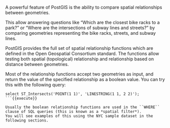 A powerful feature of PostGIS is the ability to compare spatial relationships between geometries.

This allow answering questions like “Which are the closest bike racks to a park?”
or “Where are the intersections of subway lines and streets?”
by comparing geometries representing the bike racks, streets, and subway lines.

PostGIS provides the full set of spatial relationship functions which are defined in the Open Geospatial Consortium standard.
The functions allow testing both spatial (topological) relationship and relationship based on distance between geometries.

Most of the relationship functions accept two geometries as input, and return the value of the specified relationship as
a boolean value.  You can try this with the following query:

```
select ST_Intersects('POINT(1 1)', 'LINESTRING(1 1, 2 2)');
```{{execute}}

Usually the boolean relationship functions are used in the ``WHERE`` clause of SQL queries (this is known as a *spatial filter*).
You will see examples of this using the NYC sample dataset in the following sections.
